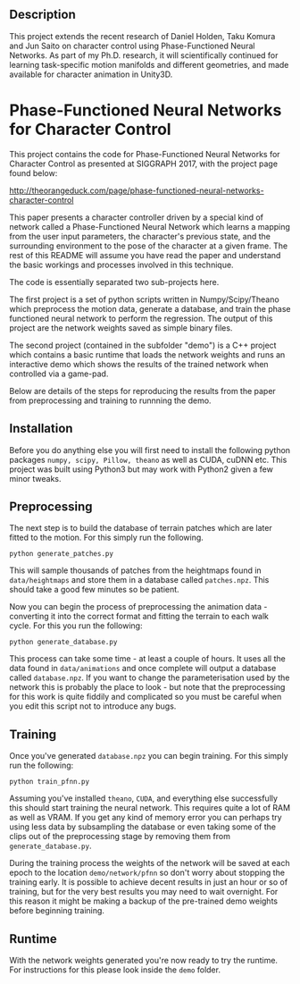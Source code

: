Description
------------
This project extends the recent research of Daniel Holden, Taku Komura and Jun Saito on character control using Phase-Functioned Neural Networks.
As part of my Ph.D. research, it will scientifically continued for learning task-specific motion manifolds and different geometries, and made available for character animation in Unity3D.

Phase-Functioned Neural Networks for Character Control
======================================================

This project contains the code for Phase-Functioned Neural Networks for 
Character Control as presented at SIGGRAPH 2017, with the project page found
below:

http://theorangeduck.com/page/phase-functioned-neural-networks-character-control

This paper presents a character controller driven by a special kind of network
called a Phase-Functioned Neural Network which learns a mapping from the user
input parameters, the character's previous state, and the surrounding 
environment to the pose of the character at a given frame. The rest of this 
README will assume you have read the paper and understand the basic workings 
and processes involved in this technique.

The code is essentially separated two sub-projects here.

The first project is a set of python scripts written in Numpy/Scipy/Theano 
which preprocess the motion data, generate a database, and train the phase 
functioned neural network to perform the regression. The output of this project
are the network weights saved as simple binary files.

The second project (contained in the subfolder "demo") is a C++ project which
contains a basic runtime that loads the network weights and runs an interactive 
demo which shows the results of the trained network when controlled via a 
game-pad.

Below are details of the steps for reproducing the results from the paper from 
preprocessing and training to runnning the demo.


Installation
------------

Before you do anything else you will first need to install the following python 
packages `numpy, scipy, Pillow, theano` as well as CUDA, cuDNN etc. This 
project was built using Python3 but may work with Python2 given a few minor 
tweaks.


Preprocessing
-------------

The next step is to build the database of terrain patches which are later 
fitted to the motion. For this simply run the following. 

    python generate_patches.py

This will sample thousands of patches from the heightmaps found in 
`data/heightmaps` and store them in a database called `patches.npz`. This
should take a good few minutes so be patient.

Now you can begin the process of preprocessing the animation data - converting 
it into the correct format and fitting the terrain to each walk cycle. For this
you run the following:

    python generate_database.py

This process can take some time - at least a couple of hours. It uses all the 
data found in `data/animations` and once complete will output a database called 
`database.npz`. If you want to change the parameterisation used by the network 
this is probably the place to look - but note that the preprocessing for this 
work is quite fiddily and complicated so you must be careful when you edit this 
script not to introduce any bugs.


Training
--------

Once you've generated `database.npz` you can begin training. For this simply 
run the following:

    python train_pfnn.py

Assuming you've installed `theano`, `CUDA`, and everything else successfully 
this should start training the neural network. This requires quite a lot of RAM
as well as VRAM. If you get any kind of memory error you can perhaps try using 
less data by subsampling the database or even taking some of the clips out of 
the preprocessing stage by removing them from `generate_database.py`.

During the training process the weights of the network will be saved at each
epoch to the location `demo/network/pfnn` so don't worry about stopping the 
training early. It is possible to achieve decent results in just an hour or so
of training, but for the very best results you may need to wait overnight. For
this reason it might be making a backup of the pre-trained demo weights before
beginning training.


Runtime
-------

With the network weights generated you're now ready to try the runtime. For 
instructions for this please look inside the `demo` folder.


